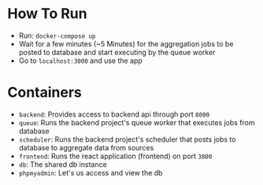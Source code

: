 # How To Run
- Run: ```docker-compose up```
- Wait for a few minutes (~5 Minutes) for the aggregation jobs to be posted to database and start executing by the queue worker
- Go to ```localhost:3000``` and use the app

# Containers
- ```backend```: Provides access to backend api through port ```8000```
- ```queue```: Runs the backend project's queue worker that executes jobs from database
- ```scheduler```: Runs the backend project's scheduler that posts jobs to database to aggregate data from sources
- ```frontend```: Runs the react application (frontend) on port ```3000```
- ```db```: The shared db instance
- ```phpmyadmin```: Let's us access and view the db